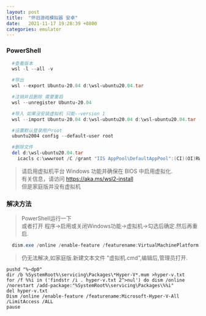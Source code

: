 ```yaml
---
layout: post
title:  "怀旧游戏模拟器 安卓"
date:   2021-11-17 19:28:39 +0800
categories: emulator
---
```


### PowerShell

```powershell
  #查看版本
  wsl -l --all -v

  #导出
  wsl --export Ubuntu-20.04 d:\wsl-ubuntu20.04.tar

  #注销并且删除 需要重启
  wsl --unregister Ubuntu-20.04

  #导入 如果没安装虚拟机 只能--version 1
  wsl --import Ubuntu-20.04 d:\wsl-ubuntu20.04 d:\wsl-ubuntu20.04.tar --version 2

  #设置默认登录用户root
  ubuntu2004 config --default-user root

  #删除文件
  del d:\wsl-ubuntu20.04.tar
    icacls c:\wwwroot /C /grant "IIS AppPool\DefaultAppPool":(CI)(OI)RW
```

>请启用虚拟机平台 Windows 功能并确保在 BIOS 中启用虚拟化.  
有关信息，请访问 https://aka.ms/wsl2-install  
但是家庭版并没有虚拟机

### 解决方法
>PowerShell运行一下  
或者打开 程序->启用或关闭Windows功能->虚拟机->勾选后确定.然后再重启.

```powershell
  dism.exe /online /enable-feature /featurename:VirtualMachinePlatform /all /norestart
```
>仍无法解决,如家庭版.新建文本文件 "虚拟机.cmd",编辑后,管理员打开.

```batch
pushd "%~dp0"
dir /b %SystemRoot%\servicing\Packages\*Hyper-V*.mum >hyper-v.txt
for /f %%i in ('findstr /i . hyper-v.txt 2^>nul') do dism /online /norestart /add-package:"%SystemRoot%\servicing\Packages\%%i"
del hyper-v.txt
Dism /online /enable-feature /featurename:Microsoft-Hyper-V-All /LimitAccess /ALL
pause
```
